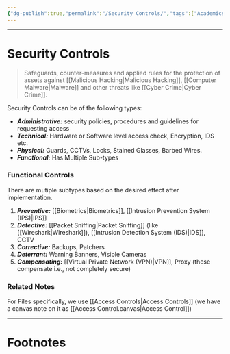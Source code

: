 ```yaml
---
{"dg-publish":true,"permalink":"/Security Controls/","tags":["Academics","CyberSec"]}
---
```



---
# Security Controls
> Safeguards, counter-measures and applied rules for the protection of assets against [[Malicious Hacking\|Malicious Hacking]], [[Computer Malware\|Malware]] and other threats like [[Cyber Crime\|Cyber Crime]].

Security Controls can be of the following types:
- ***Administrative:*** security policies, procedures and guidelines for requesting access 
- ***Technical:*** Hardware or Software level access check, Encryption, IDS etc. 
- ***Physical:*** Guards, CCTVs, Locks, Stained Glasses, Barbed Wires.
- ***Functional:*** Has Multiple Sub-types

### Functional Controls
There are mutiple subtypes based on the desired effect after implementation.
1. ***Preventive:*** [[Biometrics\|Biometrics]], [[Intrusion Prevention System (IPS)\|IPS]]
2. ***Detective:*** [[Packet Sniffing\|Packet Sniffing]] (like [[Wireshark\|Wireshark]]), [[Intrusion Detection System (IDS)\|IDS]], CCTV
3. ***Corrective:*** Backups, Patchers
4. ***Deterrant:*** Warning Banners, Visible Cameras
5. ***Compensating:*** [[Virtual Private Network (VPN)\|VPN]], Proxy  (these compensate i.e., not completely secure)

### Related Notes
For Files specifically, we use [[Access Controls\|Access Controls]] (we have a canvas note on it as [[Access Control.canvas|Access Control]])

---
# Footnotes